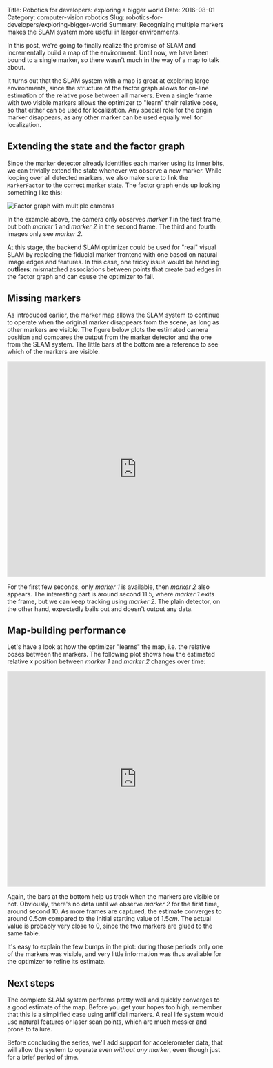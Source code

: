 Title: Robotics for developers: exploring a bigger world
Date: 2016-08-01
Category: computer-vision robotics
Slug: robotics-for-developers/exploring-bigger-world
Summary: Recognizing multiple markers makes the SLAM system more useful in larger environments.

In this post, we're going to finally realize the promise of SLAM and incrementally build a map of the environment. Until now, we have been bound to a single marker, so there wasn't much in the way of a map to talk about.

It turns out that the SLAM system with a map is great at exploring large environments, since the structure of the factor graph allows for on-line estimation of the relative pose between all markers. Even a single frame with two visible markers allows the optimizer to "learn" their relative pose, so that either can be used for localization. Any special role for the origin marker disappears, as any other marker can be used equally well for localization.

## Extending the state and the factor graph

Since the marker detector already identifies each marker using its inner bits, we can trivially extend the state whenever we observe a new marker. While looping over all detected markers, we also make sure to link the `MarkerFactor` to the correct marker state. The factor graph ends up looking something like this:

<img src="{attach}fgraph_multimarker.pdf" class="img-center" alt="Factor graph with multiple cameras" style="max-width: 400px"/>

In the example above, the camera only observes *marker 1* in the first frame, but both *marker 1* and *marker 2* in the second frame. The third and fourth images only see *marker 2*.

At this stage, the backend SLAM optimizer could be used for "real" visual SLAM by replacing the fiducial marker frontend with one based on natural image edges and features. In this case, one tricky issue would be handling **outliers**: mismatched associations between points that create bad edges in the factor graph and can cause the optimizer to fail.

## Missing markers

As introduced earlier, the marker map allows the SLAM system to continue to operate when the original marker disappears from the scene, as long as other markers are visible. The figure below plots the estimated camera position and compares the output from the marker detector and the one from the SLAM system. The little bars at the bottom are a reference to see which of the markers are visible.

<iframe width="600" height="500" frameborder="0" scrolling="no" src="https://plot.ly/~nikoperugia/15.embed"></iframe>

For the first few seconds, only *marker 1* is available, then *marker 2* also appears. The interesting part is around second 11.5, where *marker 1* exits the frame, but we can keep tracking using *marker 2*. The plain detector, on the other hand, expectedly bails out and doesn't output any data.

## Map-building performance

Let's have a look at how the optimizer "learns" the map, i.e. the relative poses between the markers. The following plot shows how the estimated relative $x$ position between *marker 1* and *marker 2* changes over time:

<iframe width="600" height="500" frameborder="0" scrolling="no" src="https://plot.ly/~nikoperugia/17.embed"></iframe>

Again, the bars at the bottom help us track when the markers are visible or not. Obviously, there's no data until we observe *marker 2* for the first time, around second 10. As more frames are captured, the estimate converges to around $0.5cm$ compared to the initial starting value of $1.5cm$. The actual value is probably very close to $0$, since the two markers are glued to the same table.

It's easy to explain the few bumps in the plot: during those periods only one of the markers was visible, and very little information was thus available for the optimizer to refine its estimate.

## Next steps

The complete SLAM system performs pretty well and quickly converges to a good estimate of the map. Before you get your hopes too high, remember that this is a simplified case using artificial markers. A real life system would use natural features or laser scan points, which are much messier and prone to failure.

Before concluding the series, we'll add support for accelerometer data, that will allow the system to operate even *without any marker*, even though just for a brief period of time.

